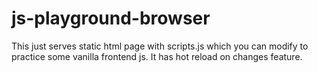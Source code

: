 # js-playground-browser

This just serves static html page with scripts.js which you can modify to practice some vanilla frontend js. It has hot reload on changes feature.
